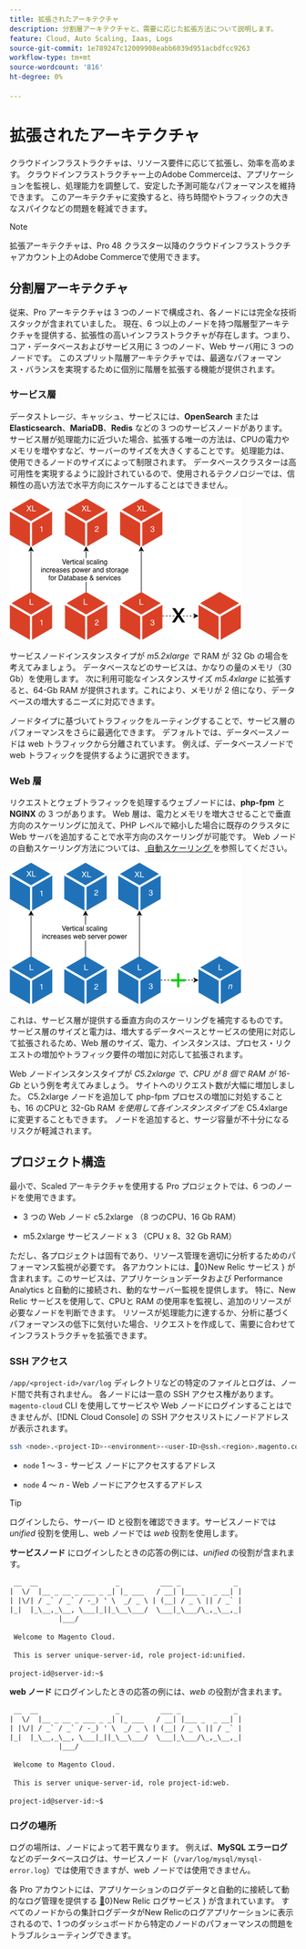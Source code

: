```yaml
---
title: 拡張されたアーキテクチャ
description: 分割層アーキテクチャと、需要に応じた拡張方法について説明します。
feature: Cloud, Auto Scaling, Iaas, Logs
source-git-commit: 1e789247c12009908eabb6039d951acbdfcc9263
workflow-type: tm+mt
source-wordcount: '816'
ht-degree: 0%

---
```


# 拡張されたアーキテクチャ

クラウドインフラストラクチャは、リソース要件に応じて拡張し、効率を高めます。 クラウドインフラストラクチャー上のAdobe Commerceは、アプリケーションを監視し、処理能力を調整して、安定した予測可能なパフォーマンスを維持できます。 このアーキテクチャに変換すると、待ち時間やトラフィックの大きなスパイクなどの問題を軽減できます。

>[!NOTE]
>
>拡張アーキテクチャは、Pro 48 クラスター以降のクラウドインフラストラクチャアカウント上のAdobe Commerceで使用できます。

## 分割層アーキテクチャ

従来、Pro アーキテクチャは 3 つのノードで構成され、各ノードには完全な技術スタックが含まれていました。 現在、6 つ以上のノードを持つ階層型アーキテクチャを提供する、拡張性の高いインフラストラクチャが存在します。つまり、コア・データベースおよびサービス用に 3 つのノード、Web サーバ用に 3 つのノードです。 このスプリット階層アーキテクチャでは、最適なパフォーマンス・バランスを実現するために個別に階層を拡張する機能が提供されます。

### サービス層

データストレージ、キャッシュ、サービスには、**OpenSearch** または **Elasticsearch**、**MariaDB**、**Redis** などの 3 つのサービスノードがあります。 サービス層が処理能力に近づいた場合、拡張する唯一の方法は、CPUの電力やメモリを増やすなど、サーバーのサイズを大きくすることです。 処理能力は、使用できるノードのサイズによって制限されます。 データベースクラスターは高可用性を実現するように設計されているので、使用されるテクノロジーでは、信頼性の高い方法で水平方向にスケールすることはできません。

![ サービス層の拡張 ](../../assets/scaling-service.png)

サービスノードインスタンスタイプが _m5.2xlarge で_ RAM が 32 Gb の場合を考えてみましょう。 データベースなどのサービスは、かなりの量のメモリ（30 Gb）を使用します。 次に利用可能なインスタンスサイズ _m5.4xlarge_ に拡張すると、64-Gb RAM が提供されます。これにより、メモリが 2 倍になり、データベースの増大するニーズに対応できます。

ノードタイプに基づいてトラフィックをルーティングすることで、サービス層のパフォーマンスをさらに最適化できます。 デフォルトでは、データベースノードは web トラフィックから分離されています。 例えば、データベースノードで web トラフィックを提供するように選択できます。

### Web 層

リクエストとウェブトラフィックを処理するウェブノードには、**php-fpm** と **NGINX** の 3 つがあります。 Web 層は、電力とメモリを増大させることで垂直方向のスケーリングに加えて、PHP レベルで縮小した場合に既存のクラスタに Web サーバを追加することで水平方向のスケーリングが可能です。 Web ノードの自動スケーリング方法については、[ 自動スケーリング ](autoscaling.md) を参照してください。

![Web 階層の拡張 ](../../assets/scaling-web.png)

これは、サービス層が提供する垂直方向のスケーリングを補完するものです。 サービス層のサイズと電力は、増大するデータベースとサービスの使用に対応して拡張されるため、Web 層のサイズ、電力、インスタンスは、プロセス・リクエストの増加やトラフィック要件の増加に対応して拡張されます。

Web ノードインスタンスタイプが _C5.2xlarge で、CPU が 8 個で RAM が 16-Gb_ という例を考えてみましょう。 サイトへのリクエスト数が大幅に増加しました。 C5.2xlarge ノードを追加して php-fpm プロセスの増加に対処することも、16 のCPUと 32-Gb RAM _を使用して各インスタンスタイプを_ C5.4xlarge に変更することもできます。 ノードを追加すると、サージ容量が不十分になるリスクが軽減されます。

## プロジェクト構造

最小で、Scaled アーキテクチャを使用する Pro プロジェクトでは、6 つのノードを使用できます。

- 3 つの Web ノード c5.2xlarge （8 つのCPU、16 Gb RAM）

- m5.2xlarge サービスノード x 3 （CPU x 8、32 Gb RAM）

ただし、各プロジェクトは固有であり、リソース管理を適切に分析するためのパフォーマンス監視が必要です。 各アカウントには、[&#128279;](../monitor/new-relic-service.md)0&rbrace;New Relic サービス &rbrace; が含まれます。このサービスは、アプリケーションデータおよび Performance Analytics と自動的に接続され、動的なサーバー監視を提供します。 特に、New Relic サービスを使用して、CPUと RAM の使用率を監視し、追加のリソースが必要なノードを判断できます。 リソースが処理能力に達するか、分析に基づくパフォーマンスの低下に気付いた場合、リクエストを作成して、需要に合わせてインフラストラクチャを拡張できます。

### SSH アクセス

`/app/<project-id>/var/log` ディレクトリなどの特定のファイルとログは、ノード間で共有されません。 各ノードには一意の SSH アクセス権があります。 `magento-cloud` CLI を使用してサービスや Web ノードにログインすることはできませんが、[!DNL Cloud Console] の SSH アクセスリストにノードアドレスが表示されます。

```bash
ssh <node>.<project-ID>-<environment>-<user-ID>@ssh.<region>.magento.com
```

- `node` 1 ～ 3 - サービス ノードにアクセスするアドレス

- `node` 4 ～ _n_ - Web ノードにアクセスするアドレス

>[!TIP]
>
>ログインしたら、サーバー ID と役割を確認できます。サービスノードでは _unified_ 役割を使用し、web ノードでは _web_ 役割を使用します。

**サービスノード** にログインしたときの応答の例には、_unified_ の役割が含まれます。

```
 __  __                   _          ___ _             _
|  \/  |__ _ __ _ ___ _ _| |_ ___   / __| |___ _  _ __| |
| |\/| / _` / _` / -_) ' \  _/ _ \ | (__| / _ \ || / _` |
|_|  |_\__,_\__, \___|_||_\__\___/  \___|_\___/\_,_\__,_|
            |___/

 Welcome to Magento Cloud.

 This is server unique-server-id, role project-id:unified.

project-id@server-id:~$
```

**web ノード** にログインしたときの応答の例には、_web_ の役割が含まれます。

```
 __  __                   _          ___ _             _
|  \/  |__ _ __ _ ___ _ _| |_ ___   / __| |___ _  _ __| |
| |\/| / _` / _` / -_) ' \  _/ _ \ | (__| / _ \ || / _` |
|_|  |_\__,_\__, \___|_||_\__\___/  \___|_\___/\_,_\__,_|
            |___/

 Welcome to Magento Cloud.

 This is server unique-server-id, role project-id:web.

project-id@server-id:~$
```

### ログの場所

ログの場所は、ノードによって若干異なります。 例えば、**MySQL エラーログ** などのデータベースログは、サービスノード（`/var/log/mysql/mysql-error.log`）では使用できますが、web ノードでは使用できません。

各 Pro アカウントには、アプリケーションのログデータと自動的に接続して動的なログ管理を提供する [&#128279;](../monitor/new-relic-service.md)0&rbrace;New Relic ログサービス &rbrace; が含まれています。 すべてのノードからの集計ログデータがNew Relicのログアプリケーションに表示されるので、1 つのダッシュボードから特定のノードのパフォーマンスの問題をトラブルシューティングできます。
